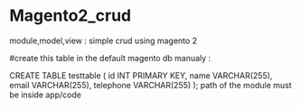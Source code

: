 # Magento2_crud
module,model,view : simple crud using magento 2

#create this table in the default magento db manualy : 

CREATE TABLE testtable (
  id INT PRIMARY KEY,
  name VARCHAR(255),
  email VARCHAR(255),
  telephone VARCHAR(255)
);
path of the module must be inside app/code 
